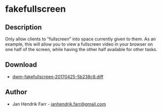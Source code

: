 fakefullscreen
==============

Description
-----------

Only allow clients to "fullscreen" into space currently given to them. As an example, this will allow you to view a fullscreen video in your browser on one half of the screen, while having the other half available for other tasks.

Download
--------

* [dwm-fakefullscreen-20170425-5b238c8.diff](dwm-fakefullscreen-20170425-5b238c8.diff)

Author
------

* Jan Hendrik Farr - <janhendrik.farr@gmail.com>

